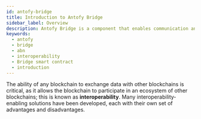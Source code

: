 ```yaml
---
id: antofy-bridge
title: Introduction to Antofy Bridge
sidebar_label: Overview
description: Antofy Bridge is a component that enables communication and asset migration between the Polygon zkEVM network and other networks, such as the L1 (Ethereum Mainnet) or any L2 built on top of Ethereum.
keywords:
  - antofy
  - bridge
  - abn
  - interoperability
  - Bridge smart contract
  - introduction
---
```


The ability of any blockchain to exchange data with other blockchains is critical, as it allows the blockchain to participate in an ecosystem of other blockchains; this is known as **interoperability**. Many interoperability-enabling solutions have been developed, each with their own set of advantages and disadvantages.
